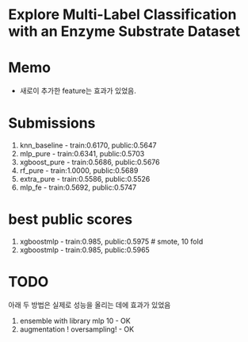 # Explore Multi-Label Classification with an Enzyme Substrate Dataset

# Memo
- 새로이 추가한 feature는 효과가 있었음.

# Submissions
1. knn_baseline	- train:0.6170, public:0.5647
1. mlp_pure	- train:0.6341, public:0.5703
1. xgboost_pure	- train:0.5686, public:0.5676
1. rf_pure	- train:1.0000, public:0.5689
1. extra_pure	- train:0.5586, public:0.5526
1. mlp_fe	- train:0.5692, public:0.5747

# best public scores
1. xgboostmlp	- train:0.985,	public:0.5975 # smote, 10 fold
2. xgboostmlp	- train:0.985,	public:0.5965


# TODO

아래 두 방법은 실제로 성능을 올리는 데에 효과가 있었음
1. ensemble with library mlp 10 - OK
2. augmentation ! oversampling! - OK
